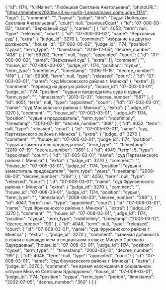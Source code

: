 {
    "id": 1174,
    "fullName": "Любецкая Светлана Анатольевна",
    "photoURL": "https://members2020by.s3.eu-north-1.amazonaws.com/judge_1174",
    "tags": [],
    "comment": "",
    "layout": "judge",
    "title": "Судья Любецкая Светлана Анатольевна",
    "court": null,
    "previousCourt": {
        "id": "07-000-00-02",
        "name": "Верховный суд"
    },
    "career": [
        {
            "id": 4053,
            "term": null,
            "type": "released",
            "court": {
                "id": "07-000-00-02",
                "name": "Верховный суд"
            },
            "extra": {
                "judge_id": 3270
            },
            "comment": "избрание на другую должность",
            "house_id": "07-000-00-02",
            "judge_id": 1174,
            "position": "судья",
            "term_type": "",
            "timestamp": "2019-12-05",
            "decree_number": "438"
        },
        {
            "id": 59202,
            "term": null,
            "type": "appointed",
            "court": {
                "id": "07-000-00-02",
                "name": "Верховный суд"
            },
            "extra": [],
            "comment": "",
            "house_id": "07-000-00-02",
            "judge_id": 1174,
            "position": "судья",
            "term_type": "indefinitely",
            "timestamp": "2016-11-15",
            "decree_number": "419"
        },
        {
            "id": 59306,
            "term": null,
            "type": "released",
            "court": {
                "id": "07-003-03-01",
                "name": "суд Московского района г. Минска"
            },
            "extra": [],
            "comment": "перевод на другую работу",
            "house_id": "07-003-03-01",
            "judge_id": 1174,
            "position": "судья и председатель суда и судья",
            "term_type": "",
            "timestamp": "2013-12-31",
            "decree_number": "587"
        },
        {
            "id": 4051,
            "term": null,
            "type": "appointed",
            "court": {
                "id": "07-003-03-01",
                "name": "суд Московского района г. Минска"
            },
            "extra": {
                "judge_id": 3270
            },
            "comment": "",
            "house_id": "07-003-03-01",
            "judge_id": 1174,
            "position": "судья и председатель",
            "term_type": "indefinitely",
            "timestamp": "2010-07-19",
            "decree_number": "368"
        },
        {
            "id": 4052,
            "term": null,
            "type": "released",
            "court": {
                "id": "07-005-03-01",
                "name": "суд Партизанского района г. Минска"
            },
            "extra": {
                "judge_id": 3270
            },
            "comment": "",
            "house_id": "07-005-03-01",
            "judge_id": 1174,
            "position": "судья и заместитель председателя",
            "term_type": "",
            "timestamp": "2010-07-19",
            "decree_number": "368"
        },
        {
            "id": 4049,
            "term": 5,
            "type": "appointed",
            "court": {
                "id": "07-005-03-01",
                "name": "суд Партизанского района г. Минска"
            },
            "extra": {
                "judge_id": 3270
            },
            "comment": "",
            "house_id": "07-005-03-01",
            "judge_id": 1174,
            "position": "судья и заместитель председателя",
            "term_type": "years",
            "timestamp": "2008-06-03",
            "decree_number": "298"
        },
        {
            "id": 4050,
            "term": null,
            "type": "released",
            "court": {
                "id": "07-008-03-01",
                "name": "суд Фрунзенского района г. Минска"
            },
            "extra": {
                "judge_id": 3270
            },
            "comment": "",
            "house_id": "07-008-03-01",
            "judge_id": 1174,
            "position": "судья",
            "term_type": "",
            "timestamp": "2008-06-03",
            "decree_number": "298"
        },
        {
            "id": 4047,
            "term": null,
            "type": "appointed",
            "court": {
                "id": "07-008-03-01",
                "name": "суд Фрунзенского района г. Минска"
            },
            "extra": {
                "judge_id": 3270
            },
            "comment": "",
            "house_id": "07-008-03-01",
            "judge_id": 1174,
            "position": "судья",
            "term_type": "indefinitely",
            "timestamp": "2003-03-12",
            "decree_number": "99"
        },
        {
            "id": 4048,
            "term": null,
            "type": "released",
            "court": {
                "id": "07-008-03-01",
                "name": "суд Фрунзенского района г. Минска"
            },
            "extra": {
                "judge_id": 3270
            },
            "comment": "занимал должность в связи с нахождением в социальном отпуске Мисуно Светланы Эдуардовны",
            "house_id": "07-008-03-01",
            "judge_id": 1174,
            "position": "судья",
            "term_type": "",
            "timestamp": "2003-03-12",
            "decree_number": "99"
        },
        {
            "id": 4046,
            "term": null,
            "type": "appointed",
            "court": {
                "id": "07-008-03-01",
                "name": "суд Фрунзенского района г. Минска"
            },
            "extra": {
                "judge_id": 3270
            },
            "comment": "на время нахождения в социальном отпуске Мисуно Светланы Эдуардовны",
            "house_id": "07-008-03-01",
            "judge_id": 1174,
            "position": "судья",
            "term_type": "period",
            "timestamp": "2002-07-05",
            "decree_number": "360"
        }
    ]
}